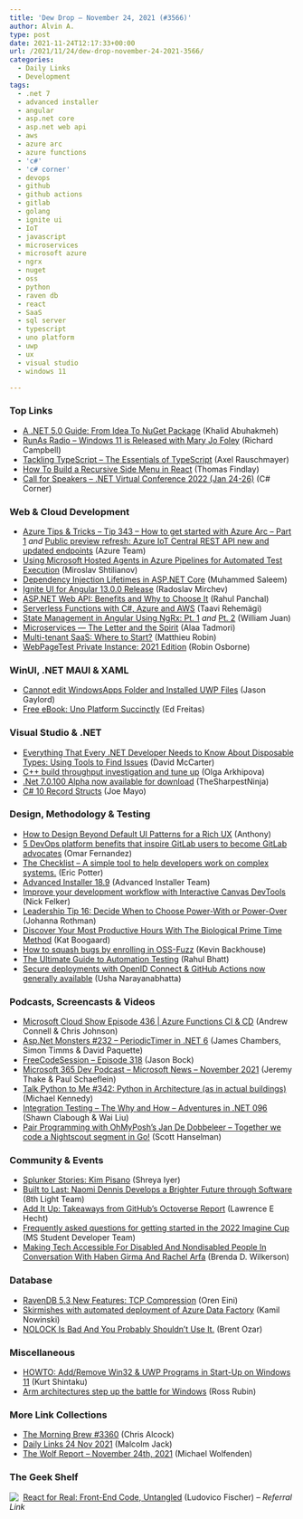 ```yaml
---
title: 'Dew Drop – November 24, 2021 (#3566)'
author: Alvin A.
type: post
date: 2021-11-24T12:17:33+00:00
url: /2021/11/24/dew-drop-november-24-2021-3566/
categories:
  - Daily Links
  - Development
tags:
  - .net 7
  - advanced installer
  - angular
  - asp.net core
  - asp.net web api
  - aws
  - azure arc
  - azure functions
  - 'c#'
  - 'c# corner'
  - devops
  - github
  - github actions
  - gitlab
  - golang
  - ignite ui
  - IoT
  - javascript
  - microservices
  - microsoft azure
  - ngrx
  - nuget
  - oss
  - python
  - raven db
  - react
  - SaaS
  - sql server
  - typescript
  - uno platform
  - uwp
  - ux
  - visual studio
  - windows 11

---
```

### <a name="top"></a>Top Links

  * <a href="https://khalidabuhakmeh.com/a-dotnet-five-guide-from-idea-to-nuget-package" target="_blank" rel="noopener">A .NET 5.0 Guide: From Idea To NuGet Package</a> (Khalid Abuhakmeh)
  * <a href="https://runasradio.com/Shows/Show/803" target="_blank" rel="noopener">RunAs Radio &#8211; Windows 11 is Released with Mary Jo Foley</a> (Richard Campbell)
  * <a href="https://exploringjs.com/tackling-ts/ch_typescript-essentials.html" target="_blank" rel="noopener">Tackling TypeScript &#8211; The Essentials of TypeScript</a> (Axel Rauschmayer)
  * <a href="https://www.telerik.com/blogs/how-to-build-recursive-side-menu-react" target="_blank" rel="noopener">How To Build a Recursive Side Menu in React</a> (Thomas Findlay)
  * <a href="https://sessionize.com/dotnet-virtual-conference-2022" target="_blank" rel="noopener">Call for Speakers &#8211; .NET Virtual Conference 2022 (Jan 24-26)</a> (C# Corner)



### <a name="web"></a>Web & Cloud Development

  * <a href="https://microsoft.github.io/AzureTipsAndTricks/blog/tip343.html" target="_blank" rel="noopener">Azure Tips & Tricks &#8211; Tip 343 &#8211; How to get started with Azure Arc &#8211; Part 1</a> _and_ <a href="https://azure.microsoft.com/en-us/updates/azure-iot-central-rest-api-new-and-updated-endpoints/?WT.mc_id=DOP-MVP-4025064" target="_blank" rel="noopener">Public preview refresh: Azure IoT Central REST API new and updated endpoints</a> (Azure Team)
  * <a href="https://feeds.telerik.com/link/10828/14890280/using-microsoft-hosted-agents-azure-pipelines-automated-test-execution" target="_blank" rel="noopener">Using Microsoft Hosted Agents in Azure Pipelines for Automated Test Execution</a> (Miroslav Shtilianov)
  * <a href="https://code-maze.com/dependency-injection-lifetimes-aspnet-core/" target="_blank" rel="noopener">Dependency Injection Lifetimes in ASP.NET Core</a> (Muhammed Saleem)
  * <a href="https://www.infragistics.com/community/blogs/b/infragistics/posts/ignite-ui-for-angular-13-0-0-release" target="_blank" rel="noopener">Ignite UI for Angular 13.0.0 Release</a> (Radoslav Mirchev)
  * <a href="https://dzone.com/articles/aspnet-web-api-benefits-and-why-to-choose-it" target="_blank" rel="noopener">ASP.NET Web API: Benefits and Why to Choose It</a> (Rahul Panchal)
  * <a href="https://hackernoon.com/serverless-functions-with-c-azure-and-aws?source=rss" target="_blank" rel="noopener">Serverless Functions with C#, Azure and AWS</a> (Taavi Rehemägi)
  * <a href="https://auth0.com/blog/state-management-in-angular-with-ngrx-1/" target="_blank" rel="noopener">State Management in Angular Using NgRx: Pt. 1</a> _and_ <a href="https://auth0.com/blog/state-management-in-angular-with-ngrx-2/" target="_blank" rel="noopener">Pt. 2</a> (William Juan)
  * <a href="https://www.infoq.com/articles/microservices-concepts-patterns/?utm_campaign=infoq_content&utm_source=infoq&utm_medium=feed&utm_term=global" target="_blank" rel="noopener">Microservices — The Letter and the Spirit</a> (Alaa Tadmori)
  * <a href="https://dzone.com/articles/multi-tenant-saas-where-to-start-18" target="_blank" rel="noopener">Multi-tenant SaaS: Where to Start?</a> (Matthieu Robin)
  * <a href="https://www.robinosborne.co.uk/2021/11/24/webpagetest-private-instance-2021-edition/" target="_blank" rel="noopener">WebPageTest Private Instance: 2021 Edition</a> (Robin Osborne)



### <a name="silverlight"></a>WinUI, .NET MAUI & XAML

  * <a href="https://www.jasongaylord.com/blog/2021/11/24/cannot-edit-uwp-files-windowsapps-folder" target="_blank" rel="noopener">Cannot edit WindowsApps Folder and Installed UWP Files</a> (Jason Gaylord)
  * <a href="https://www.syncfusion.com/succinctly-free-ebooks/uno-platform-succinctly" target="_blank" rel="noopener">Free eBook: Uno Platform Succinctly</a> (Ed Freitas)



### <a name="dotnet"></a>Visual Studio & .NET

  * <a href="https://dotnettips.wordpress.com/2021/11/24/everything-that-every-net-developer-needs-to-know-about-disposable-types-using-tools-to-find-issues/" target="_blank" rel="noopener">Everything That Every .NET Developer Needs to Know About Disposable Types: Using Tools to Find Issues</a> (David McCarter)
  * <a href="https://devblogs.microsoft.com/cppblog/cpp-build-throughput-investigation-and-tune-up/?WT.mc_id=DOP-MVP-4025064" target="_blank" rel="noopener">C++ build throughput investigation and tune up</a> (Olga Arkhipova)
  * <a href="https://www.reddit.com/r/dotnet/comments/r0dijt/net_70100_alpha_now_available_for_download/" target="_blank" rel="noopener">.Net 7.0.100 Alpha now available for download</a> (TheSharpestNinja)
  * <a href="https://medium.com/general-thoughts/c-10-record-structs-bf73353ed7bc?source=rss-c868a333b1d6------2" target="_blank" rel="noopener">C# 10 Record Structs</a> (Joe Mayo)



### <a name="design"></a>Design, Methodology & Testing

  * <a href="https://uxmovement.com/mobile/how-to-design-beyond-default-ui-patterns-for-a-rich-ux/" target="_blank" rel="noopener">How to Design Beyond Default UI Patterns for a Rich UX</a> (Anthony)
  * <a href="https://about.gitlab.com/blog/2021/11/23/five-devops-platform-benefits-that-inspire-gitlab-users/" target="_blank" rel="noopener">5 DevOps platform benefits that inspire GitLab users to become GitLab advocates</a> (Omar Fernandez)
  * <a href="http://pottereric.github.com/2021/11/20/the-checklist-a-simple-tool-to-help-developers-work-on-complex-systems_/" target="_blank" rel="noopener">The Checklist &#8211; A simple tool to help developers work on complex systems.</a> (Eric Potter)
  * <a href="https://www.advancedinstaller.com/release-18.9.html" target="_blank" rel="noopener">Advanced Installer 18.9</a> (Advanced Installer Team)
  * <a href="http://developers.googleblog.com/2021/11/improve-your-development-workflow-with-interactive-canvas-devtools.html" target="_blank" rel="noopener">Improve your development workflow with Interactive Canvas DevTools</a> (Nick Felker)
  * <a href="https://www.jrothman.com/mpd/2021/11/leadership-tip-16-decide-when-to-choose-power-with-or-power-over/" target="_blank" rel="noopener">Leadership Tip 16: Decide When to Choose Power-With or Power-Over</a> (Johanna Rothman)
  * <a href="https://blog.trello.com/biological-prime-time-method" target="_blank" rel="noopener">Discover Your Most Productive Hours With The Biological Prime Time Method</a> (Kat Boogaard)
  * <a href="https://github.blog/2021-11-23-how-to-squash-bugs-by-enrolling-in-oss-fuzz/" target="_blank" rel="noopener">How to squash bugs by enrolling in OSS-Fuzz</a> (Kevin Backhouse)
  * <a href="https://dzone.com/articles/the-ultimate-guide-to-automation-testing" target="_blank" rel="noopener">The Ultimate Guide to Automation Testing</a> (Rahul Bhatt)
  * <a href="https://github.blog/2021-11-23-secure-deployments-openid-connect-github-actions-generally-available/" target="_blank" rel="noopener">Secure deployments with OpenID Connect & GitHub Actions now generally available</a> (Usha Narayanabhatta)



### <a name="podcasts"></a>Podcasts, Screencasts & Videos

  * <a href="https://www.microsoftcloudshow.com/podcast/Episodes/436-azure-functions-ci-cd/" target="_blank" rel="noopener">Microsoft Cloud Show Episode 436 | Azure Functions CI & CD</a> (Andrew Connell & Chris Johnson)
  * <a href="http://www.youtube.com/watch?v=Cu3iDjuxuTw" target="_blank" rel="noopener">Asp.Net Monsters #232 &#8211; PeriodicTimer in .NET 6</a> (James Chambers, Simon Timms & David Paquette)
  * <a href="http://www.youtube.com/watch?v=sV2NtePJSUk" target="_blank" rel="noopener">FreeCodeSession &#8211; Episode 318</a> (Jason Bock)
  * <a href="https://www.m365devpodcast.com/e/microsoft-news-november-2021/" target="_blank" rel="noopener">Microsoft 365 Dev Podcast &#8211; Microsoft News &#8211; November 2021</a> (Jeremy Thake & Paul Schaeflein)
  * <a href="https://talkpython.fm/episodes/show/342/python-in-architecture-as-in-actual-buildings" target="_blank" rel="noopener">Talk Python to Me #342: Python in Architecture (as in actual buildings)</a> (Michael Kennedy)
  * <a href="https://adventuresindotnet.com/integration-testing-the-why-and-how-net-096" target="_blank" rel="noopener">Integration Testing &#8211; The Why and How &#8211; Adventures in .NET 096</a> (Shawn Clabough & Wai Liu)
  * <a href="http://www.youtube.com/watch?v=_meKUIm9NwA" target="_blank" rel="noopener">Pair Programming with OhMyPosh&#8217;s Jan De Dobbeleer &#8211; Together we code a Nightscout segment in Go!</a> (Scott Hanselman)



### <a name="events"></a>Community & Events

  * <a href="https://www.splunk.com/en_us/blog/splunklife/splunker-stories-kim-pisano.html" target="_blank" rel="noopener">Splunker Stories: Kim Pisano</a> (Shreya Iyer)
  * <a href="https://8thlight.com/blog/8th-light/2021/11/23/employee-spotlight-naomi-dennis.html" target="_blank" rel="noopener">Built to Last: Naomi Dennis Develops a Brighter Future through Software</a> (8th Light Team)
  * <a href="https://thenewstack.io/add-it-up-takeaways-from-githubs-octoverse-report/" target="_blank" rel="noopener">Add It Up: Takeaways from GitHub’s Octoverse Report</a> (Lawrence E Hecht)
  * <a href="https://techcommunity.microsoft.com/t5/student-developer-blog/frequently-asked-questions-for-getting-started-in-the-2022/ba-p/2998672?WT.mc_id=DOP-MVP-4025064" target="_blank" rel="noopener">Frequently asked questions for getting started in the 2022 Imagine Cup</a> (MS Student Developer Team)
  * <a href="https://www.forbes.com/sites/brendadwilkerson/2021/11/22/making-tech-accessible-for-disabled-and-nondisabled-people-in-conversation-with-haben-girma-and-rachel-arfa/?sh=f02de3a41baf" target="_blank" rel="noopener">Making Tech Accessible For Disabled And Nondisabled People In Conversation With Haben Girma And Rachel Arfa</a> (Brenda D. Wilkerson)



### <a name="sql"></a>Database

  * <a href="https://ayende.com/blog/195301-C/ravendb-5-3-new-features-tcp-compression?Key=c69b5b70-1150-47bd-8658-c338a603de89" target="_blank" rel="noopener">RavenDB 5.3 New Features: TCP Compression</a> (Oren Eini)
  * <a href="https://sqlplayer.net/2021/11/skirmishes-with-automated-deployment-of-azure-data-factory/?utm_source=rss&utm_medium=rss&utm_campaign=skirmishes-with-automated-deployment-of-azure-data-factory" target="_blank" rel="noopener">Skirmishes with automated deployment of Azure Data Factory</a> (Kamil Nowinski)
  * <a href="https://www.brentozar.com/archive/2021/11/nolock-is-bad-and-you-probably-shouldnt-use-it/" target="_blank" rel="noopener">NOLOCK Is Bad And You Probably Shouldn’t Use It.</a> (Brent Ozar)



### <a name="misc"></a>Miscellaneous

  * <a href="http://kurtsh.com/2021/11/23/howto-add-remove-win32-uwp-programs-in-startup-on-windows-11/" target="_blank" rel="noopener">HOWTO: Add/Remove Win32 & UWP Programs in Start-Up on Windows 11</a> (Kurt Shintaku)
  * <a href="https://www.zdnet.com/article/arm-architectures-step-up-the-battle-for-windows/#ftag=RSSbaffb68" target="_blank" rel="noopener">Arm architectures step up the battle for Windows</a> (Ross Rubin)



### <a name="links"></a>More Link Collections

  * <a href="https://blog.cwa.me.uk/2021/11/24/the-morning-brew-3360/" target="_blank" rel="noopener">The Morning Brew #3360</a> (Chris Alcock)
  * <a href="http://inquisitorjax.blogspot.com/2021/11/daily-links-24-nov-2021.html" target="_blank" rel="noopener">Daily Links 24 Nov 2021</a> (Malcolm Jack)
  * <a href="https://michael-wolfenden.github.io/2021/11/24/november-24th-2021/" target="_blank" rel="noopener">The Wolf Report &#8211; November 24th, 2021</a> (Michael Wolfenden)



### <a name="shelf"></a>The Geek Shelf

<a href="https://www.amazon.com/dp/1680502638/?tag=amavin-20" target="_blank" rel="noopener"><img decoding="async" align="left" style="margin: 0px 4px 0px 0px; border: 0px currentcolor; border-image: none; float: left; display: inline; background-image: none;" src="https://m.media-amazon.com/images/I/51S+SE1D5EL._SS135_.jpg" border="0" /></a>&nbsp;<a href="https://www.amazon.com/dp/1680502638/?tag=amavin-20" target="_blank" rel="noopener">React for Real: Front-End Code, Untangled</a> (Ludovico Fischer) _&#8211; Referral Link_